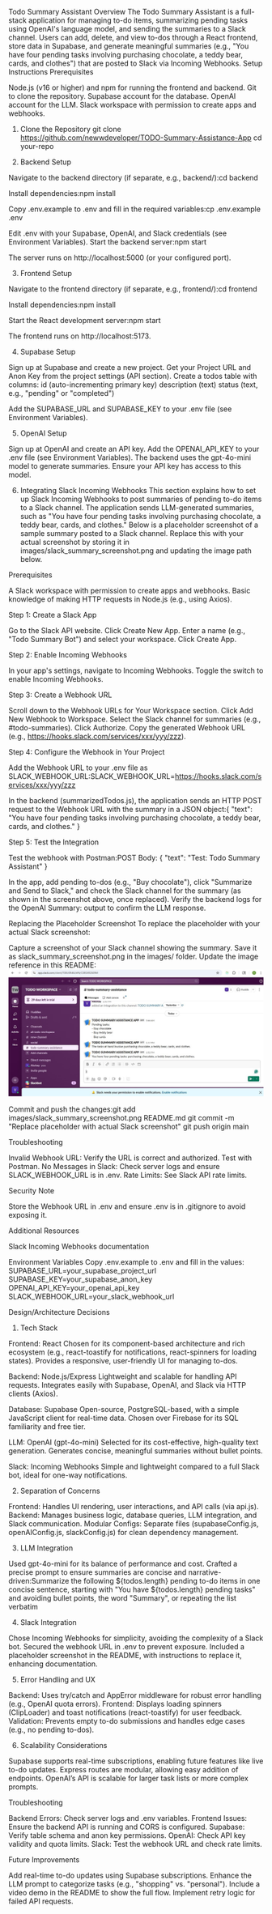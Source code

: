 Todo Summary Assistant
Overview
The Todo Summary Assistant is a full-stack application for managing to-do items, summarizing pending tasks using OpenAI's language model, and sending the summaries to a Slack channel. Users can add, delete, and view to-dos through a React frontend, store data in Supabase, and generate meaningful summaries (e.g., "You have four pending tasks involving purchasing chocolate, a teddy bear, cards, and clothes") that are posted to Slack via Incoming Webhooks.
Setup Instructions
Prerequisites

Node.js (v16 or higher) and npm for running the frontend and backend.
Git to clone the repository.
Supabase account for the database.
OpenAI account for the LLM.
Slack workspace with permission to create apps and webhooks.

1. Clone the Repository
   git clone https://github.com/newwdeveloper/TODO-Summary-Assistance-App
   cd your-repo

2. Backend Setup

Navigate to the backend directory (if separate, e.g., backend/):cd backend

Install dependencies:npm install

Copy .env.example to .env and fill in the required variables:cp .env.example .env

Edit .env with your Supabase, OpenAI, and Slack credentials (see Environment Variables).
Start the backend server:npm start

The server runs on http://localhost:5000 (or your configured port).

3. Frontend Setup

Navigate to the frontend directory (if separate, e.g., frontend/):cd frontend

Install dependencies:npm install

Start the React development server:npm start

The frontend runs on http://localhost:5173.

4. Supabase Setup

Sign up at Supabase and create a new project.
Get your Project URL and Anon Key from the project settings (API section).
Create a todos table with columns:
id (auto-incrementing primary key)
description (text)
status (text, e.g., "pending" or "completed")

Add the SUPABASE_URL and SUPABASE_KEY to your .env file (see Environment Variables).

5. OpenAI Setup

Sign up at OpenAI and create an API key.
Add the OPENAI_API_KEY to your .env file (see Environment Variables).
The backend uses the gpt-4o-mini model to generate summaries. Ensure your API key has access to this model.

6. Integrating Slack Incoming Webhooks
   This section explains how to set up Slack Incoming Webhooks to post summaries of pending to-do items to a Slack channel. The application sends LLM-generated summaries, such as "You have four pending tasks involving purchasing chocolate, a teddy bear, cards, and clothes."
   Below is a placeholder screenshot of a sample summary posted to a Slack channel. Replace this with your actual screenshot by storing it in images/slack_summary_screenshot.png and updating the image path below.

Prerequisites

A Slack workspace with permission to create apps and webhooks.
Basic knowledge of making HTTP requests in Node.js (e.g., using Axios).

Step 1: Create a Slack App

Go to the Slack API website.
Click Create New App.
Enter a name (e.g., "Todo Summary Bot") and select your workspace.
Click Create App.

Step 2: Enable Incoming Webhooks

In your app's settings, navigate to Incoming Webhooks.
Toggle the switch to enable Incoming Webhooks.

Step 3: Create a Webhook URL

Scroll down to the Webhook URLs for Your Workspace section.
Click Add New Webhook to Workspace.
Select the Slack channel for summaries (e.g., #todo-summaries).
Click Authorize.
Copy the generated Webhook URL (e.g., https://hooks.slack.com/services/xxx/yyy/zzz).

Step 4: Configure the Webhook in Your Project

Add the Webhook URL to your .env file as SLACK_WEBHOOK_URL:SLACK_WEBHOOK_URL=https://hooks.slack.com/services/xxx/yyy/zzz

In the backend (summarizedTodos.js), the application sends an HTTP POST request to the Webhook URL with the summary in a JSON object:{
"text": "You have four pending tasks involving purchasing chocolate, a teddy bear, cards, and clothes."
}

Step 5: Test the Integration

Test the webhook with Postman:POST <your-slack-webhook-url>
Body: { "text": "Test: Todo Summary Assistant" }

In the app, add pending to-dos (e.g., "Buy chocolate"), click "Summarize and Send to Slack," and check the Slack channel for the summary (as shown in the screenshot above, once replaced).
Verify the backend logs for the OpenAI Summary: output to confirm the LLM response.

Replacing the Placeholder Screenshot
To replace the placeholder with your actual Slack screenshot:

Capture a screenshot of your Slack channel showing the summary.
Save it as slack_summary_screenshot.png in the images/ folder.
Update the image reference in this README:![Slack Summary Screenshot](frontend/src/assets/slackScreenShot.jpg)

Commit and push the changes:git add images/slack_summary_screenshot.png README.md
git commit -m "Replace placeholder with actual Slack screenshot"
git push origin main

Troubleshooting

Invalid Webhook URL: Verify the URL is correct and authorized. Test with Postman.
No Messages in Slack: Check server logs and ensure SLACK_WEBHOOK_URL is in .env.
Rate Limits: See Slack API rate limits.

Security Note

Store the Webhook URL in .env and ensure .env is in .gitignore to avoid exposing it.

Additional Resources

Slack Incoming Webhooks documentation

Environment Variables
Copy .env.example to .env and fill in the values:
SUPABASE_URL=your_supabase_project_url
SUPABASE_KEY=your_supabase_anon_key
OPENAI_API_KEY=your_openai_api_key
SLACK_WEBHOOK_URL=your_slack_webhook_url

Design/Architecture Decisions

1. Tech Stack

Frontend: React
Chosen for its component-based architecture and rich ecosystem (e.g., react-toastify for notifications, react-spinners for loading states).
Provides a responsive, user-friendly UI for managing to-dos.

Backend: Node.js/Express
Lightweight and scalable for handling API requests.
Integrates easily with Supabase, OpenAI, and Slack via HTTP clients (Axios).

Database: Supabase
Open-source, PostgreSQL-based, with a simple JavaScript client for real-time data.
Chosen over Firebase for its SQL familiarity and free tier.

LLM: OpenAI (gpt-4o-mini)
Selected for its cost-effective, high-quality text generation.
Generates concise, meaningful summaries without bullet points.

Slack: Incoming Webhooks
Simple and lightweight compared to a full Slack bot, ideal for one-way notifications.

2. Separation of Concerns

Frontend: Handles UI rendering, user interactions, and API calls (via api.js).
Backend: Manages business logic, database queries, LLM integration, and Slack communication.
Modular Configs: Separate files (supabaseConfig.js, openAIConfig.js, slackConfig.js) for clean dependency management.

3. LLM Integration

Used gpt-4o-mini for its balance of performance and cost.
Crafted a precise prompt to ensure summaries are concise and narrative-driven:Summarize the following ${todos.length} pending to-do items in one concise sentence, starting with "You have ${todos.length} pending tasks" and avoiding bullet points, the word "Summary", or repeating the list verbatim

4. Slack Integration

Chose Incoming Webhooks for simplicity, avoiding the complexity of a Slack bot.
Secured the webhook URL in .env to prevent exposure.
Included a placeholder screenshot in the README, with instructions to replace it, enhancing documentation.

5. Error Handling and UX

Backend: Uses try/catch and AppError middleware for robust error handling (e.g., OpenAI quota errors).
Frontend: Displays loading spinners (ClipLoader) and toast notifications (react-toastify) for user feedback.
Validation: Prevents empty to-do submissions and handles edge cases (e.g., no pending to-dos).

6. Scalability Considerations

Supabase supports real-time subscriptions, enabling future features like live to-do updates.
Express routes are modular, allowing easy addition of endpoints.
OpenAI’s API is scalable for larger task lists or more complex prompts.

Troubleshooting

Backend Errors: Check server logs and .env variables.
Frontend Issues: Ensure the backend API is running and CORS is configured.
Supabase: Verify table schema and anon key permissions.
OpenAI: Check API key validity and quota limits.
Slack: Test the webhook URL and check rate limits.

Future Improvements

Add real-time to-do updates using Supabase subscriptions.
Enhance the LLM prompt to categorize tasks (e.g., "shopping" vs. "personal").
Include a video demo in the README to show the full flow.
Implement retry logic for failed API requests.
